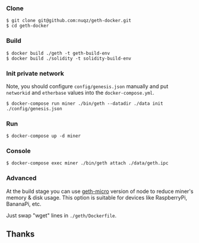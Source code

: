 ### Clone

```
$ git clone git@github.com:nuqz/geth-docker.git
$ cd geth-docker
```

### Build

```
$ docker build ./geth -t geth-build-env
$ docker build ./solidity -t solidity-build-env
```

### Init private network

Note, you should configure `config/genesis.json` manually and put `networkid` and `etherbase` values into the `docker-compose.yml`.

```
$ docker-compose run miner ./bin/geth --datadir ./data init ./config/genesis.json
```

### Run

```
$ docker-compose up -d miner
```

### Console

```
$ docker-compose exec miner ./bin/geth attach ./data/geth.ipc
```

### Advanced

At the build stage you can use [geth-micro](https://github.com/nuqz/go-ethereum) version of node to reduce miner's memory & disk usage. This option is suitable for devices like RaspberryPi, BananaPi, etc.

Just swap "wget" lines in `./geth/Dockerfile`.

## Thanks
